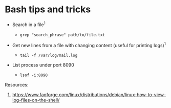 # Bash tips and tricks

- Search in a file<sup>1</sup>
  - `grep "search_phrase" path/to/file.txt`

- Get new lines from a file with changing content (useful for printing logs)<sup>1</sup>
  - `tail -f /var/log/mail.log`
  
- List process under port 8090
  - `lsof -i:8090`
  
  
  


Resources:

1. https://www.faqforge.com/linux/distributions/debian/linux-how-to-view-log-files-on-the-shell/
